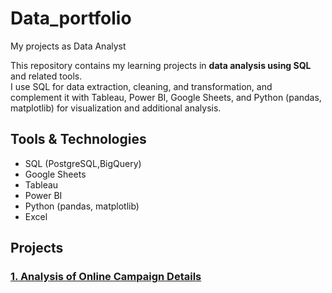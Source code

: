 # Data_portfolio
My projects as Data Analyst

This repository contains my learning projects in **data analysis using SQL** and related tools.  
I use SQL for data extraction, cleaning, and transformation, and complement it with Tableau, Power BI, Google Sheets, and Python (pandas, matplotlib) for visualization and additional analysis.  

## Tools & Technologies
- SQL (PostgreSQL,BigQuery)
- Google Sheets
- Tableau
- Power BI
- Python (pandas, matplotlib)
- Excel

## Projects
### [1. Analysis of Online Campaign Details](./project1)
